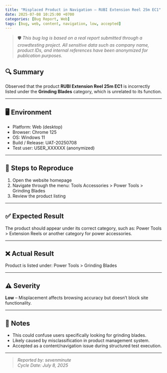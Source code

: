 ```yaml
---
title: "Misplaced Product in Navigation – RUBI Extension Reel 25m EC1"
date: 2025-07-08 10:25:00 +0700
categories: [Bug Report, Web]
tags: [bug, web, content, navigation, low, accepted]
---
```


> 🛡️ _This bug log is based on a real report submitted through a crowdtesting project. All sensitive data such as company name, product IDs, and internal references have been anonymized for publication purposes._

## 🔍 Summary
Observed that the product **RUBI Extension Reel 25m EC1** is incorrectly listed under the **Grinding Blades** category, which is unrelated to its function.

---

## 🖥️ Environment
- Platform: Web (desktop)
- Browser: Chrome 125
- OS: Windows 11
- Build / Release: UAT-20250708
- Test user: USER_XXXXXX (anonymized)

---

## 🎯 Steps to Reproduce
1. Open the website homepage
2. Navigate through the menu: Tools Accessories > Power Tools > Grinding Blades
3. Review the product listing

---

## ✅ Expected Result
The product should appear under its correct category, such as: Power Tools > Extension Reels
or another category for power accessories.

---

## ❌ Actual Result
Product is listed under: Power Tools > Grinding Blades

---

## ⚠️ Severity
**Low** – Misplacement affects browsing accuracy but doesn’t block site functionality.

---

## 💬 Notes
- This could confuse users specifically looking for grinding blades.
- Likely caused by misclassification in product management system.
- Accepted as a content/navigation issue during structured test execution.

---

> _Reported by: sevenminute_  
> _Cycle Date: July 8, 2025_
